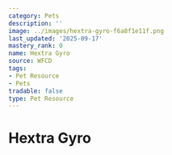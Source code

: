 ```yaml
---
category: Pets
description: ''
image: ../images/hextra-gyro-f6a8f1e11f.png
last_updated: '2025-09-17'
mastery_rank: 0
name: Hextra Gyro
source: WFCD
tags:
- Pet Resource
- Pets
tradable: false
type: Pet Resource
---
```


# Hextra Gyro


